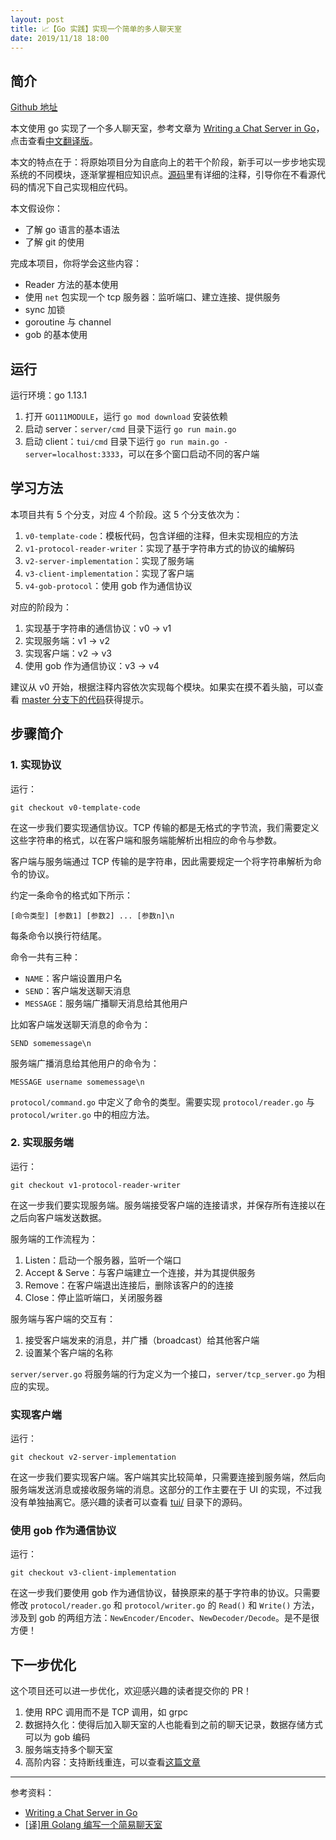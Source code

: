 ```yaml
---
layout: post
title: 📈【Go 实践】实现一个简单的多人聊天室
date: 2019/11/18 18:00
---
```


## 简介
[Github 地址](https://github.com/imageslr/go-chat-server-practice)

本文使用 go 实现了一个多人聊天室，参考文章为 [Writing a Chat Server in Go](https://medium.com/@nqbao/writing-a-chat-server-in-go-3b61ccc2a8ed)，点击查看[中文翻译版](https://juejin.im/post/5dafb4435188256290692f05)。

本文的特点在于：将原始项目分为自底向上的若干个阶段，新手可以一步步地实现系统的不同模块，逐渐掌握相应知识点。[源码](https://github.com/imageslr/go-chat-server-practice)里有详细的注释，引导你在不看源代码的情况下自己实现相应代码。

本文假设你：
* 了解 go 语言的基本语法
* 了解 git 的使用

完成本项目，你将学会这些内容：
* Reader 方法的基本使用
* 使用 `net` 包实现一个 tcp 服务器：监听端口、建立连接、提供服务
* sync 加锁
* goroutine 与 channel
* gob 的基本使用

## 运行
运行环境：go 1.13.1
1. 打开 `GO111MODULE`，运行 `go mod download` 安装依赖
2. 启动 server：`server/cmd` 目录下运行 `go run main.go`
4. 启动 client：`tui/cmd` 目录下运行 `go run main.go -server=localhost:3333`，可以在多个窗口启动不同的客户端

## 学习方法
本项目共有 5 个分支，对应 4 个阶段。这 5 个分支依次为：
1. `v0-template-code`：模板代码，包含详细的注释，但未实现相应的方法
2. `v1-protocol-reader-writer`：实现了基于字符串方式的协议的编解码
3. `v2-server-implementation`：实现了服务端
4. `v3-client-implementation`：实现了客户端
5. `v4-gob-protocol`：使用 gob 作为通信协议

对应的阶段为：
1. 实现基于字符串的通信协议：v0 -> v1
2. 实现服务端：v1 -> v2
3. 实现客户端：v2 -> v3
4. 使用 gob 作为通信协议：v3 -> v4

建议从 v0 开始，根据注释内容依次实现每个模块。如果实在摸不着头脑，可以查看 [master 分支下的代码](https://github.com/imageslr/go-chat-server-practice)获得提示。

## 步骤简介
### 1. 实现协议
运行：
```
git checkout v0-template-code
```

在这一步我们要实现通信协议。TCP 传输的都是无格式的字节流，我们需要定义这些字符串的格式，以在客户端和服务端能解析出相应的命令与参数。

客户端与服务端通过 TCP 传输的是字符串，因此需要规定一个将字符串解析为命令的协议。

约定一条命令的格式如下所示：
```
[命令类型] [参数1] [参数2] ... [参数n]\n
```
每条命令以换行符结尾。

命令一共有三种：
* `NAME`：客户端设置用户名
* `SEND`：客户端发送聊天消息
* `MESSAGE`：服务端广播聊天消息给其他用户

比如客户端发送聊天消息的命令为：
```
SEND somemessage\n
```
服务端广播消息给其他用户的命令为：
```
MESSAGE username somemessage\n
```

`protocol/command.go` 中定义了命令的类型。需要实现 `protocol/reader.go` 与 `protocol/writer.go` 中的相应方法。

### 2. 实现服务端
运行：
```
git checkout v1-protocol-reader-writer
```

在这一步我们要实现服务端。服务端接受客户端的连接请求，并保存所有连接以在之后向客户端发送数据。

服务端的工作流程为：
1. Listen：启动一个服务器，监听一个端口
2. Accept & Serve：与客户端建立一个连接，并为其提供服务
3. Remove：在客户端退出连接后，删除该客户的的连接
4. Close：停止监听端口，关闭服务器

服务端与客户端的交互有：
1. 接受客户端发来的消息，并广播（broadcast）给其他客户端
2. 设置某个客户端的名称

`server/server.go` 将服务端的行为定义为一个接口，`server/tcp_server.go` 为相应的实现。

### 实现客户端
运行：
```
git checkout v2-server-implementation
```

在这一步我们要实现客户端。客户端其实比较简单，只需要连接到服务端，然后向服务端发送消息或接收服务端的消息。这部分的工作主要在于 UI 的实现，不过我没有单独抽离它。感兴趣的读者可以查看 [tui/](https://github.com/imageslr/go-chat-server-practice/tree/master/tui) 目录下的源码。

### 使用 gob 作为通信协议
运行：
```
git checkout v3-client-implementation
```

在这一步我们要使用 gob 作为通信协议，替换原来的基于字符串的协议。只需要修改 `protocol/reader.go` 和 `protocol/writer.go` 的 `Read()` 和 `Write()` 方法，涉及到 gob 的两组方法：`NewEncoder/Encoder`、`NewDecoder/Decode`。是不是很方便！

## 下一步优化
这个项目还可以进一步优化，欢迎感兴趣的读者提交你的 PR！
1. 使用 RPC 调用而不是 TCP 调用，如 grpc
2. 数据持久化：使得后加入聊天室的人也能看到之前的聊天记录，数据存储方式可以为 gob 编码
3. 服务端支持多个聊天室
4. 高阶内容：支持断线重连，可以查看[这篇文章](https://my.oschina.net/tuxpy/blog/1645030)

---
参考资料：
* [Writing a Chat Server in Go](https://medium.com/@nqbao/writing-a-chat-server-in-go-3b61ccc2a8ed)
* [[译]用 Golang 编写一个简易聊天室](https://juejin.im/post/5dafb4435188256290692f05)